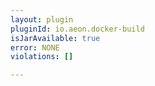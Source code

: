 ```yaml
---
layout: plugin
pluginId: io.aeon.docker-build
isJarAvailable: true
error: NONE
violations: []

---
```

